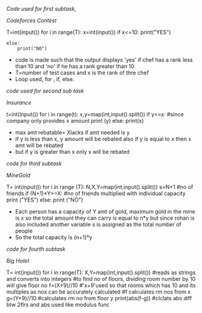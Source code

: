 *Code used for first subtask*,

_Codeforces Contest_

T=int(input())
for i in range(T):
    x=int(input())
    if x<=10:
        print("YES")

    else:
        print("NO")

- code is made such that the output displays 'yes' if chef has a rank less than 10 
and 'no' if he has a rank greater than 10
- T=number of test cases and x is the rank of thre chef
- Loop used, for , if, else.

 *code used for second sub task*

_Insurance_

t=int(input())
for i in range(t):
    x,y=map(int,input().split())
    if y<=x:                #since company only provides x amount
        print (y)
    else:
        print(x)
- max amt rebatable= Xlacks if amt needed is y 
- if y is less than x, y amount will be rebated also if y is equal to x then x amt will be rebated
- but if y is greater than x only x will be rebated 

*code for third subtask*

_MineGold_

T= int(input())
for i in range (T):
    N,X,Y=map(int,input().split())
    s=N+1 #no of friends
    if (N+1)*Y>=X: #no of friends multiplied with individual capacity
        print ("YES")
    else:
        print ("NO")
- Each person has a capacity of Y amt of gold, maximum gold in the mine is x so the total amount they can carry is equal to n*y but since rohan is also included
 another variable s is assigned as the total number of people
- So the total capacity is (n+1)*y

*code for fourth subtask*

_Big Hotel_

T= int(input())
for i in range(T):
    X,Y=map(int,input().split())  #reads as strings and converts into integers
      #to find no of floors, dividing room number by 10 will give floor no
    f=(X+9)//10   #'x+9'used so that rooms which has 10 and its multiples as nos can be accurately calculated 
    #f calculates rm nos from x
    g=(Y+9)//10    #calculates rm no from floor y
    print(abs(f-g))   #clclats abs diff btw 2flrs and abs used like modulus func


